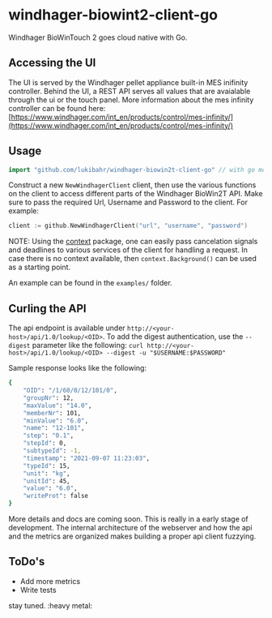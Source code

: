 # windhager-biowint2-client-go

Windhager BioWinTouch 2 goes cloud native with Go.

## Accessing the UI

The UI is served by the Windhager pellet appliance built-in MES inifinity controller. Behind the UI, a REST API serves all values that are avaialable through the ui or the touch panel. More information about the mes infinity controller can be found here: [https://www.windhager.com/int_en/products/control/mes-infinity/](https://www.windhager.com/int_en/products/control/mes-infinity/)

## Usage

```go
import "github.com/lukibahr/windhager-biowin2t-client-go" // with go modules enabled (GO111MODULE=on or outside GOPATH)
```

Construct a new `NewWindhagerClient` client, then use the various functions on the client to
access different parts of the Windhager BioWin2T API. Make sure to pass the required Url, Username and Password to the client. For example:

```go
client := github.NewWindhagerClient("url", "username", "password")
```

NOTE: Using the [context](https://godoc.org/context) package, one can easily
pass cancelation signals and deadlines to various services of the client for
handling a request. In case there is no context available, then `context.Background()`
can be used as a starting point.

An example can be found in the `examples/` folder.

## Curling the API

The api endpoint is available under `http://<your-host>/api/1.0/lookup/<OID>`. To add the digest authentication, use the `--digest` parameter like the following: `curl http://<your-host>/api/1.0/lookup/<OID> --digest -u "$USERNAME:$PASSWORD"`

Sample response looks like the following:

```bash
{
    "OID": "/1/60/0/12/101/0",
    "groupNr": 12,
    "maxValue": "14.0",
    "memberNr": 101,
    "minValue": "6.0",
    "name": "12-101",
    "step": "0.1",
    "stepId": 0,
    "subtypeId": -1,
    "timestamp": "2021-09-07 11:23:03",
    "typeId": 15,
    "unit": "kg",
    "unitId": 45,
    "value": "6.0",
    "writeProt": false
}
```

More details and docs are coming soon. This is really in a early stage of development. The internal architecture of the webserver and how the api and the metrics are organized makes building a proper api client fuzzying.

## ToDo's

- Add more metrics
- Write tests

stay tuned.
:heavy metal:
